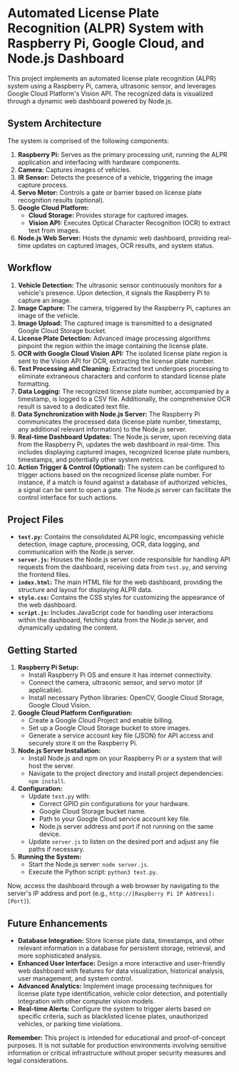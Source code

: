 # Automated License Plate Recognition (ALPR) System with Raspberry Pi, Google Cloud, and Node.js Dashboard

This project implements an automated license plate recognition (ALPR) system using a Raspberry Pi, camera, ultrasonic sensor, and leverages Google Cloud Platform's Vision API. The recognized data is visualized through a dynamic web dashboard powered by Node.js.

## System Architecture

The system is comprised of the following components:

1. **Raspberry Pi:** Serves as the primary processing unit, running the ALPR application and interfacing with hardware components.
2. **Camera:** Captures images of vehicles.
3. **IR Sensor:** Detects the presence of a vehicle, triggering the image capture process.
4. **Servo Motor:** Controls a gate or barrier based on license plate recognition results (optional).
5. **Google Cloud Platform:**
    - **Cloud Storage:** Provides storage for captured images.
    - **Vision API:** Executes Optical Character Recognition (OCR) to extract text from images.
6. **Node.js Web Server:** Hosts the dynamic web dashboard, providing real-time updates on captured images, OCR results, and system status.

## Workflow

1. **Vehicle Detection:** The ultrasonic sensor continuously monitors for a vehicle's presence. Upon detection, it signals the Raspberry Pi to capture an image.
2. **Image Capture:** The camera, triggered by the Raspberry Pi, captures an image of the vehicle.
3. **Image Upload:** The captured image is transmitted to a designated Google Cloud Storage bucket.
4. **License Plate Detection:** Advanced image processing algorithms pinpoint the region within the image containing the license plate.
5. **OCR with Google Cloud Vision API:** The isolated license plate region is sent to the Vision API for OCR, extracting the license plate number.
6. **Text Processing and Cleaning:** Extracted text undergoes processing to eliminate extraneous characters and conform to standard license plate formatting.
7. **Data Logging:** The recognized license plate number, accompanied by a timestamp, is logged to a CSV file. Additionally, the comprehensive OCR result is saved to a dedicated text file.
8. **Data Synchronization with Node.js Server:** The Raspberry Pi communicates the processed data (license plate number, timestamp, any additional relevant information) to the Node.js server.
9. **Real-time Dashboard Updates:** The Node.js server, upon receiving data from the Raspberry Pi, updates the web dashboard in real-time. This includes displaying captured images, recognized license plate numbers, timestamps, and potentially other system metrics.
10. **Action Trigger & Control (Optional):** The system can be configured to trigger actions based on the recognized license plate number. For instance, if a match is found against a database of authorized vehicles, a signal can be sent to open a gate. The Node.js server can facilitate the control interface for such actions. 

## Project Files

- **`test.py`:** Contains the consolidated ALPR logic, encompassing vehicle detection, image capture, processing, OCR, data logging, and communication with the Node.js server.
- **`server.js`:** Houses the Node.js server code responsible for handling API requests from the dashboard, receiving data from `test.py`, and serving the frontend files.
- **`index.html`:** The main HTML file for the web dashboard, providing the structure and layout for displaying ALPR data.
- **`style.css`:** Contains the CSS styles for customizing the appearance of the web dashboard.
- **`script.js`:** Includes JavaScript code for handling user interactions within the dashboard, fetching data from the Node.js server, and dynamically updating the content.

## Getting Started

1. **Raspberry Pi Setup:**
   - Install Raspberry Pi OS and ensure it has internet connectivity.
   - Connect the camera, ultrasonic sensor, and servo motor (if applicable).
   - Install necessary Python libraries: OpenCV, Google Cloud Storage, Google Cloud Vision.
2. **Google Cloud Platform Configuration:**
   - Create a Google Cloud Project and enable billing.
   - Set up a Google Cloud Storage bucket to store images.
   - Generate a service account key file (JSON) for API access and securely store it on the Raspberry Pi.
3. **Node.js Server Installation:**
   - Install Node.js and npm on your Raspberry Pi or a system that will host the server.
   - Navigate to the project directory and install project dependencies: `npm install`.
4. **Configuration:**
   - Update `test.py` with:
     - Correct GPIO pin configurations for your hardware.
     - Google Cloud Storage bucket name.
     - Path to your Google Cloud service account key file.
     - Node.js server address and port if not running on the same device.
   - Update `server.js` to listen on the desired port and adjust any file paths if necessary.
5. **Running the System:**
   - Start the Node.js server: `node server.js`.
   - Execute the Python script: `python3 test.py`.

Now, access the dashboard through a web browser by navigating to the server's IP address and port (e.g., `http://[Raspberry Pi IP Address]:[Port]`). 

## Future Enhancements

- **Database Integration:** Store license plate data, timestamps, and other relevant information in a database for persistent storage, retrieval, and more sophisticated analysis.
- **Enhanced User Interface:** Design a more interactive and user-friendly web dashboard with features for data visualization, historical analysis, user management, and system control.
- **Advanced Analytics:** Implement image processing techniques for license plate type identification, vehicle color detection, and potentially integration with other computer vision models.
- **Real-time Alerts:** Configure the system to trigger alerts based on specific criteria, such as blacklisted license plates, unauthorized vehicles, or parking time violations. 

**Remember:** This project is intended for educational and proof-of-concept purposes. It is not suitable for production environments involving sensitive information or critical infrastructure without proper security measures and legal considerations. 
